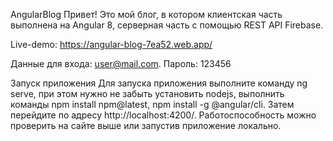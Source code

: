 AngularBlog
Привет! Это мой блог, в котором клиентская часть выполнена на Angular 8, серверная часть c помощью REST API Firebase.

Live-demo: https://angular-blog-7ea52.web.app/

Данные для входа: user@mail.com. Пароль: 123456

Запуск приложения
Для запуска приложения выполните команду ng serve, при этом нужно не забыть установить nodejs, выполнить команды npm install npm@latest, npm install -g @angular/cli. Затем перейдите по адресу http://localhost:4200/. Работоспособность можно проверить на сайте выше или запустив приложение локально.
